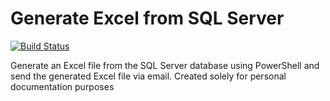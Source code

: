 # Generate Excel from SQL Server

[![Build Status](https://travis-ci.org/awancilik/GenerateExcel.svg?branch=master)](https://travis-ci.org/awancilik/GenerateExcel)

Generate an Excel file from the SQL Server database using PowerShell and send the generated Excel file via email. Created solely for personal documentation purposes
